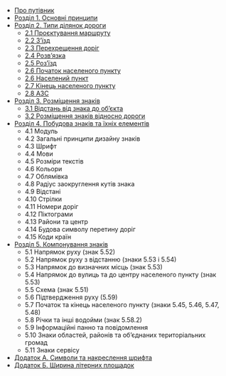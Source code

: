 <!-- docs/_sidebar.md -->

* [Про путівник](/)
* [Розділ 1. Основні принципи](        /1-principles.md)
* [Розділ 2. Типи ділянок дороги](     /2-road-types.md)
  * [2.1 Проєктування маршруту](       /2-road-types?id=_21-Проєктування-маршруту)
  * [2.2 З’їзд](                       /2-road-types?id=_22-Зїзд)
  * [2.3 Перехрещення доріг](          /2-road-types?id=_23-Перехрещення-доріг)
  * [2.4 Розв’язка](                  )
  * [2.5 Роз’їзд](                    )
  * [2.6 Початок населеного пункту ]( )
  * [2.6 Населений пункт](            )
  * [2.7 Кінець населеного пункту](   )
  * [2.8 АЗС](                        )
* [Розділ 3. Розміщення знаків](               	/3-sign-placement)
  * [3.1 Відстань від знака до об’єкта](      	#)
  * [3.2 Розміщення знаків відносно дороги](  	#)
* [Розділ 4. Побудова знаків та їхніх елементів](/4-design-principles)
  * 4.1 Модуль 
  * 4.2 Загальні принципи дизайну знаків
  * 4.3 Шрифт 
  * 4.4 Мови
  * 4.5 Розміри текстів
  * 4.6 Кольори
  * 4.7 Облямівка 
  * 4.8 Радіус заокруглення кутів знака
  * 4.9 Відстані 
  * 4.10 Стрілки
  * 4.11 Номери доріг
  * 4.12 Піктограми
  * 4.13 Райони та центр
  * 4.14 Будова символу перетину доріг 
  * 4.15 Коди країн
* [Розділ 5. Компонування знаків](             /5-sign-design)
  * 5.1 Напрямок руху (знак 5.52)
  * 5.2 Напрямок руху з відстанню (знаки 5.53 і 5.54) 
  * 5.3 Напрямок до визначних місць (знак 5.53)
  * 5.4 Напрямок до вулиць та до центру населеного пункту (знак 5.53) 
  * 5.5 Схема (знак 5.51) 
  * 5.6 Підтвердження руху (5.59)
  * 5.7 Початок та кінець населеного пункту (знаки 5.45, 5.46, 5.47, 5.48) 
  * 5.8 Річки та інші водойми (знак 5.58.2) 
  * 5.9 Інформаційні панно та повідомлення 
  * 5.10 Знаки областей, районів та об’єднаних територіальних громад
  * 5.11 Знаки сервісу
* [Додаток А. Cимволи та накреслення шрифта](	/appendix-a)
* [Додаток Б. Ширина літерних площадок](		/appendix-b)
